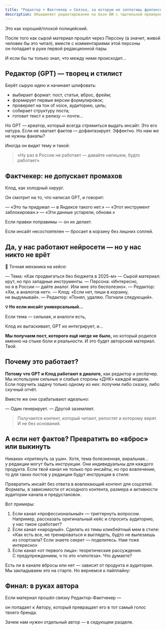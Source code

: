 ```yaml
---
title: "Редактор + Фактчекер = Связка, за которую не заплатишь фрилансеру"
description: Объединяет редактирование на базе ИИ с тщательной проверкой фактов для создания достоверного контента, который находит отклик у аудитории. GPT создает креативные черновики, а Claude проверяет факты—мощный редакционный тандем, обеспечивающий целостность путем устранения выдумок
---
```

Это как хороший/плохой полицейский.

После того как сырой материал прошёл через Персону (а значит, живой человек бы это читал), вместе с комментариями этой персоны он попадает в руки первой редакционной пары.

И если бы ты только знал, что между ними происходит…

## **Редактор (GPT) — творец и стилист**

Берёт сырую идею и начинает шлифовать:

* выбирает формат: пост, статья, вброс, фрейм;
* формирует первые версии формулировок;
* проверяет на тон of voice, аудиторию, цель;
* собирает структуру поста;
* готовит текст к релизу — почти…

Но GPT — креатор, который всегда стремиться выдать инсайт. Это его натура. Если не хватает фактов — дофантазирует. Эффектно. Но нам же не нужны факапы?

Иногда он видит тему и такой:

> «Ну раз в России не работает — давайте напишем, будто работает».

## Фактчекер: не допускает промахов

Клод, как холодный хирург.

Он смотрит на то, что написал GPT, и говорит:

— «Это ты придумал — в Яндексе такого нет.»
— «Этот инструмент заблокирован.»
— «Эти данные устарели, обнови.»

Если правки поправимы — он их делает.

Если инсайт несостоятелен — бросает в корзину без лишних соплей.

## Да, у нас работают нейросети — но у нас никто не врёт

🧠 Точная механика на кейсе:

— Тема: «Как продвигаться без бюджета в 2025-м»
— Сырой материал: крут, но про западные инструменты.
— Персона: «Интересно, но я в России — дайте аналог. Или мне это бесполезно».
— Редактор: «Хм, а аналогов нет».
— Клод: «Если нет, пиши в корзину, не выдумывай».
— Редактор: «Понял, удаляю. Погнали следующий».

**💡 Но если инсайт универсальный…**

Если тема — сильная, и аналоги есть,

Клод их вытаскивает, GPT их интегрирует, и…

**Мы получаем пост, которого ещё нигде не было,** но который родился именно на стыке боли и реальности. И это будет авторский материал. Твой.

## Почему это работает? 

**Потому что GPT и Клод работают в диалоге,** как редактор и ресёрчер. Мы используем сильные и слабые стороны «ДНК» каждой модели. Если поручить задачу только одному из них: получим либо сказку, либо скучный отчёт.

Вместе же они срабатывают идеально:

— Один генерирует.
— Другой заземляет.

> Получается контент, который читают, репостят и которому верят. И не без оснований.

## **А если нет фактов? Превратить во «вброс» или выкинуть**

Никаких «притянуть за уши». Хотя, тема болезненная, виральная… у редакции могут быть инструкции. Они индивидуальны для каждого продукта. Если твой канал не только про инсайты, но про вовлечение, то для таких постов у редакции будут инструкции в стиле: 

Превратить инсайт без ответа в вовлекающий контент для соцсетей. Форматы, в зависимости от исходного контента, размера и активности аудитории канала и предустановок.

Вот примеры:

1. Если канал «профессиональный» — триггернуть вопросом. Например, рассказать оригинальный кейс и спросить аудиторию, у нас такое сработает?
2. Если канал «народный». Сделать из темы кликбейтный мем в стиле: «Как есть все, не тренироваться и выглядеть, будто не вылезаешь из спортзала? Если знаете секрет — поделитесь. Нам тоже интересно»
3. Если канал «от первого лица»: теоретические рассуждения. С предупреждением, ч то это «гипотеза». Что думаете?

Есть ли в канале вбросы или нет — зависит от продукта и аудитории. Мы закладываем это на старте. Но вернемся к пайплайну:

## **Финал: в руках автора**

Если материал прошёл связку Редактор-Фактчекер —

он попадает к Автору, который превращает его в тот самый голос твоего бренда.

Зачем нам нужен отдельный автор — в седующем разделе.
